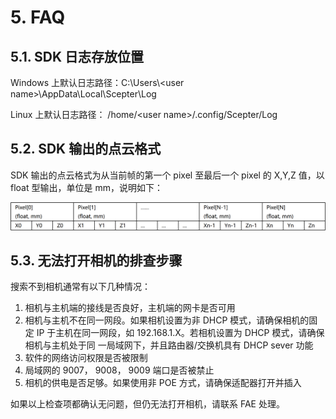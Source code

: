 # 5. FAQ<!-- {docsify-ignore-all} -->

## 5.1. SDK 日志存放位置

Windows 上默认日志路径：C:\Users\\\<user name>\AppData\Local\Scepter\Log

Linux 上默认日志路径： /home/\<user name>/.config/Scepter/Log

## 5.2. SDK 输出的点云格式

SDK 输出的点云格式为从当前帧的第一个 pixel 至最后一个 pixel 的 X,Y,Z 值，以 float 型输出，单位是 mm，说明如下：

![SDK output pointcloud](<pic/SDK output pointcloud.png>)

## 5.3. 无法打开相机的排查步骤

搜索不到相机通常有以下几种情况：

1. 相机与主机端的接线是否良好，主机端的网卡是否可用
2. 相机与主机不在同一网段。如果相机设置为非 DHCP 模式，请确保相机的固定 IP 于主机在同一网段，如 192.168.1.X。若相机设置为 DHCP 模式，请确保相机与主机处于同 一局域网下，并且路由器/交换机具有 DHCP sever 功能
3. 软件的网络访问权限是否被限制
4. 局域网的 9007， 9008， 9009 端口是否被禁止
5. 相机的供电是否足够。如果使用非 POE 方式，请确保适配器打开并插入

如果以上检查项都确认无问题，但仍无法打开相机，请联系 FAE 处理。
